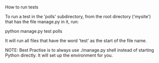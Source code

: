 How to run tests

To run a test in the 'polls' subdirectory, from the root directory ('mysite') that has the file manage.py in it, run:

python manage.py test polls

It will run all files that have the word 'test' as the start of the file name.

NOTE: Best Practise is to always use ./manage.py shell instead of starting Python directly. It will set up the environment for you.
